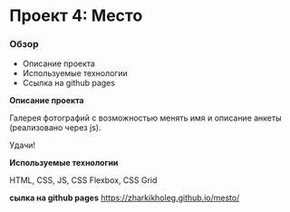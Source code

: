 # Проект 4: Место

### Обзор


* Описание проекта
* Используемые технологии
* Ссылка на github pages

**Описание проекта**

Галерея фотографий с возможностью менять имя и описание анкеты (реализовано через js).

Удачи!

**Используемые технологии**

HTML, CSS, JS, CSS Flexbox, CSS Grid

**сылка на github pages**
https://zharkikholeg.github.io/mesto/